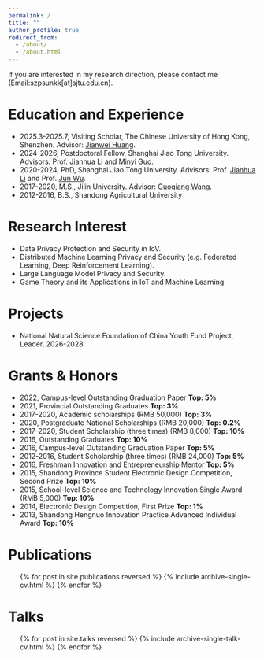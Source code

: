 ```yaml
---
permalink: /
title: ""
author_profile: true
redirect_from: 
  - /about/
  - /about.html
---
```


If you are interested in my research direction, please contact me (Email:szpsunkk[at]sjtu.edu.cn).

Education and Experience
======
* 2025.3-2025.7, Visiting Scholar, The Chinese University of Hong Kong, Shenzhen. Advisor: [Jianwei Huang](https://sse.cuhk.edu.cn/faculty/huangjianwei).
* 2024-2026, Postdoctoral Fellow, Shanghai Jiao Tong University. Advisors: Prof. [Jianhua Li](https://infosec.sjtu.edu.cn/TeamDetail.aspx?id=9) and [Minyi Guo](https://cs.sjtu.edu.cn/~guo-my/).
* 2020-2024, PhD, Shanghai Jiao Tong University. Advisors: Prof. [Jianhua Li](https://infosec.sjtu.edu.cn/TeamDetail.aspx?id=9) and Prof. [Jun Wu](https://ieeexplore.ieee.org/author/37085386269).
* 2017-2020, M.S., Jilin University. Advisor: [Guoqiang Wang](https://teachers.jlu.edu.cn/wgq/zh_CN/index.htm).
* 2012-2016, B.S., Shandong Agricultural University

Research Interest
======
* Data Privacy Protection and Security in IoV.
* Distributed Machine Learning Privacy and Security (e.g. Federated Learning, Deep Reinforcement Learning).
* Large Language Model Privacy and Security.
* Game Theory and its Applications in IoT and Machine Learning.

Projects
======
* National Natural Science Foundation of China Youth Fund Project, Leader, 2026-2028.
  
Grants & Honors
======
* 2022, Campus-level Outstanding Graduation Paper **Top: 5%**
* 2021, Provincial Outstanding Graduates **Top: 3%**
* 2017-2020, Academic scholarships (RMB 50,000) **Top: 3%**
* 2020, Postgraduate National Scholarships (RMB 20,000) **Top: 0.2%**
* 2017-2020, Student Scholarship (three times) (RMB 8,000) **Top: 10%**
* 2016, Outstanding Graduates **Top: 10%**
* 2016, Campus-level Outstanding Graduation Paper **Top: 5%**
* 2012-2016, Student Scholarship (three times) (RMB 24,000) **Top: 5%**
* 2016, Freshman Innovation and Entrepreneurship Mentor **Top: 5%**
* 2015, Shandong Province Student Electronic Design Competition, Second Prize **Top: 10%**
* 2015, School-level Science and Technology Innovation Single Award (RMB 5,000) **Top: 10%**
* 2014, Electronic Design Competition, First Prize **Top: 1%**
* 2013, Shandong Hengnuo Innovation Practice Advanced Individual Award **Top: 10%**

Publications
======
  <ul>{% for post in site.publications reversed %}
    {% include archive-single-cv.html %}
  {% endfor %}</ul>
  
Talks
======
  <ul>{% for post in site.talks reversed %}
    {% include archive-single-talk-cv.html  %}
  {% endfor %}</ul>
